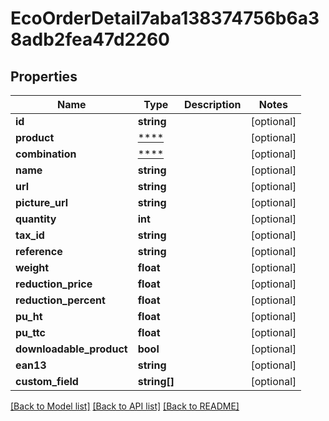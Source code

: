 # EcoOrderDetail7aba138374756b6a38adb2fea47d2260

## Properties
Name | Type | Description | Notes
------------ | ------------- | ------------- | -------------
**id** | **string** |  | [optional] 
**product** | [****](.md) |  | [optional] 
**combination** | [****](.md) |  | [optional] 
**name** | **string** |  | [optional] 
**url** | **string** |  | [optional] 
**picture_url** | **string** |  | [optional] 
**quantity** | **int** |  | [optional] 
**tax_id** | **string** |  | [optional] 
**reference** | **string** |  | [optional] 
**weight** | **float** |  | [optional] 
**reduction_price** | **float** |  | [optional] 
**reduction_percent** | **float** |  | [optional] 
**pu_ht** | **float** |  | [optional] 
**pu_ttc** | **float** |  | [optional] 
**downloadable_product** | **bool** |  | [optional] 
**ean13** | **string** |  | [optional] 
**custom_field** | **string[]** |  | [optional] 

[[Back to Model list]](../../README.md#documentation-for-models) [[Back to API list]](../../README.md#documentation-for-api-endpoints) [[Back to README]](../../README.md)

